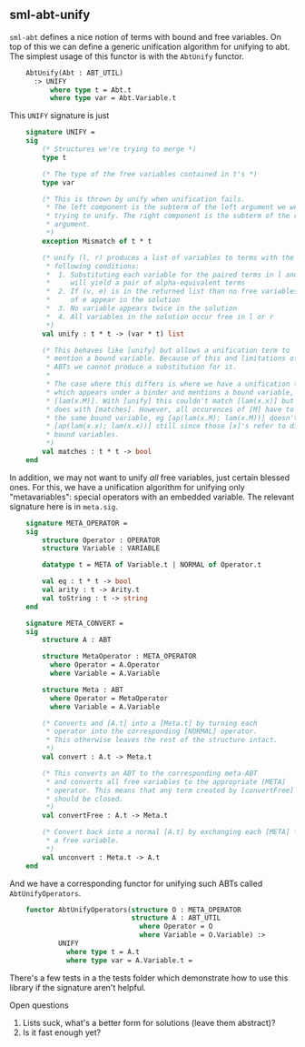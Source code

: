 ## sml-abt-unify

`sml-abt` defines a nice notion of terms with bound and free
variables. On top of this we can define a generic unification
algorithm for unifying to abt. The simplest usage of this functor is
with the `AbtUnify` functor.

``` sml
    AbtUnify(Abt : ABT_UTIL)
      :> UNIFY
          where type t = Abt.t
          where type var = Abt.Variable.t
```

This `UNIFY` signature is just

``` sml
    signature UNIFY =
    sig
        (* Structures we're trying to merge *)
        type t

        (* The type of the free variables contained in t's *)
        type var

        (* This is thrown by unify when unification fails.
         * The left component is the subterm of the left argument we were
         * trying to unify. The right component is the subterm of the right
         * argument.
         *)
        exception Mismatch of t * t

        (* unify (l, r) produces a list of variables to terms with the
         * following conditions:
         *  1. Substituting each variable for the paired terms in l and r
         *     will yield a pair of alpha-equivalent terms
         *  2. If (v, e) is in the returned list than no free variables
         *     of e appear in the solution
         *  3. No variable appears twice in the solution
         *  4. All variables in the solution occur free in l or r
         *)
        val unify : t * t -> (var * t) list

        (* This behaves like [unify] but allows a unification term to
         * mention a bound variable. Because of this and limitations of
         * ABTs we cannot produce a substitution for it.
         *
         * The case where this differs is where we have a unification term
         * which appears under a binder and mentions a bound variable, eg
         * [lam(x.M)]. With [unify] this couldn't match [lam(x.x)] but it
         * does with [matches]. However, all occurences of [M] have to mention
         * the same bound variable, eg [ap(lam(x.M); lam(x.M))] doesn't match
         * [ap(lam(x.x); lam(x.x))] still since those [x]'s refer to different
         * bound variables.
         *)
        val matches : t * t -> bool
    end
```

In addition, we may not want to unify *all* free variables, just
certain blessed ones. For this, we have a unification algorithm for
unifying only "metavariables": special operators with an embedded
variable. The relevant signature here is in `meta.sig`.

``` sml
    signature META_OPERATOR =
    sig
        structure Operator : OPERATOR
        structure Variable : VARIABLE

        datatype t = META of Variable.t | NORMAL of Operator.t

        val eq : t * t -> bool
        val arity : t -> Arity.t
        val toString : t -> string
    end

    signature META_CONVERT =
    sig
        structure A : ABT

        structure MetaOperator : META_OPERATOR
          where Operator = A.Operator
          where Variable = A.Variable

        structure Meta : ABT
          where Operator = MetaOperator
          where Variable = A.Variable

        (* Converts and [A.t] into a [Meta.t] by turning each
         * operator into the corresponding [NORMAL] operator.
         * This otherwise leaves the rest of the structure intact.
         *)
        val convert : A.t -> Meta.t

        (* This converts an ABT to the corresponding meta-ABT
         * and converts all free variables to the appropriate [META]
         * operator. This means that any term created by [convertFree]
         * should be closed.
         *)
        val convertFree : A.t -> Meta.t

        (* Convert back into a normal [A.t] by exchanging each [META] for
         * a free variable.
         *)
        val unconvert : Meta.t -> A.t
    end
```

And we have a corresponding functor for unifying such ABTs called
`AbtUnifyOperators`.

``` sml
    functor AbtUnifyOperators(structure O : META_OPERATOR
                              structure A : ABT_UTIL
                                where Operator = O
                                where Variable = O.Variable) :>
            UNIFY
              where type t = A.t
              where type var = A.Variable.t =
```


There's a few tests in a the tests folder which demonstrate how to use
this library if the signature aren't helpful.

Open questions

 1. Lists suck, what's a better form for solutions (leave them
    abstract)?
 2. Is it fast enough yet?
